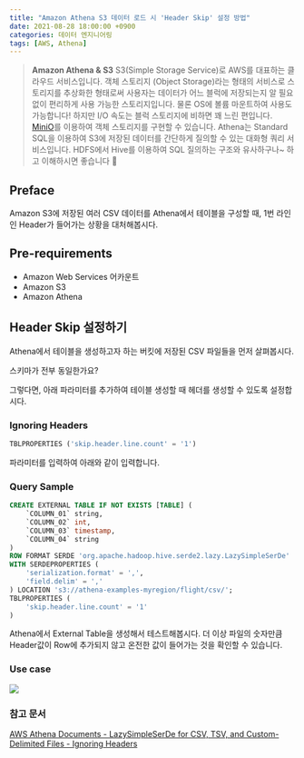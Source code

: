 ```yaml
---
title: "Amazon Athena S3 데이터 로드 시 'Header Skip' 설정 방법"
date: 2021-08-28 18:00:00 +0900
categories: 데이터 엔지니어링
tags: [AWS, Athena]
---
```

> **Amazon Athena & S3**
S3(Simple Storage Service)로 AWS를 대표하는 클라우드 서비스입니다. 객체 스토리지 (Object Storage)라는 형태의 서비스로 스토리지를 추상화한 형태로써 사용자는 데이터가 어느 블럭에 저장되는지 알 필요 없이 편리하게 사용 가능한 스토리지입니다. 물론 OS에 볼륨 마운트하여 사용도 가능합니다! 하지만 I/O 속도는 블럭 스토리지에 비하면 꽤 느린 편입니다.  [MiniO](https://min.io/)를 이용하여 객체 스토리지를 구현할 수 있습니다.
Athena는 Standard SQL을 이용하여 S3에 저장된 데이터를 간단하게 질의할 수 있는 대화형 쿼리 서비스입니다.
HDFS에서 Hive를 이용하여 SQL 질의하는 구조와 유사하구나~ 하고 이해하시면 좋습니다 🥳


## Preface
Amazon S3에 저장된 여러 CSV 데이터를 Athena에서 테이블을 구성할 때, 1번 라인인 Header가 들어가는 상황을 대처해봅시다.

## Pre-requirements
- Amazon Web Services 어카운트
- Amazon S3
- Amazon Athena

## Header Skip 설정하기
Athena에서 테이블을 생성하고자 하는 버킷에 저장된 CSV 파일들을 먼저 살펴봅시다.

스키마가 전부 동일한가요?

그렇다면, 아래 파라미터를 추가하여 테이블 생성할 때 헤더를 생성할 수 있도록 설정합시다.

### Ignoring Headers
```SQL
TBLPROPERTIES ('skip.header.line.count' = '1')
```
파라미터를 입력하여 아래와 같이 입력합니다.

### Query Sample

```SQL
CREATE EXTERNAL TABLE IF NOT EXISTS [TABLE] (
    `COLUMN_01` string,
    `COLUMN_02` int,
    `COLUMN_03` timestamp,
    `COLUMN_04` string
)
ROW FORMAT SERDE 'org.apache.hadoop.hive.serde2.lazy.LazySimpleSerDe'
WITH SERDEPROPERTIES (
    'serialization.format' = ',',
    'field.delim' = ','
) LOCATION 's3://athena-examples-myregion/flight/csv/';
TBLPROPERTIES (
    'skip.header.line.count' = '1'
)
```

Athena에서 External Table을 생성해서 테스트해봅시다.
더 이상 파일의 숫자만큼 Header값이 Row에 추가되지 않고 온전한 값이 들어가는 것을 확인할 수 있습니다.

### Use case
![](https://images.velog.io/images/haje/post/bd4342cb-b165-4a6d-ab47-ad6163959900/athena-s3.png)

### 참고 문서
[AWS Athena Documents - LazySimpleSerDe for CSV, TSV, and Custom-Delimited Files - Ignoring Headers](https://docs.aws.amazon.com/athena/latest/ug/lazy-simple-serde.html#lazy-simple-serde-ignoring-headers)